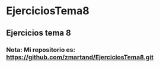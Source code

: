 # EjerciciosTema8
## Ejercicios tema 8 
### Nota: Mi repositorio es: https://github.com/zmartand/EjerciciosTema8.git
